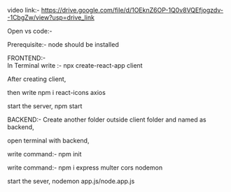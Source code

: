 video link:- https://drive.google.com/file/d/1OEknZ6OP-1Q0v8VQEfjogzdv--1CbgZw/view?usp=drive_link

Open vs code:-

Prerequisite:- node should be installed


FRONTEND:-    
In Terminal write :- npx create-react-app client

After creating client,

then write npm i react-icons axios

start the server, npm start

BACKEND:-
 Create another folder outside client folder and named as backend,
 
   open terminal with backend,
   
   write command:- npm init
   
   write command:- npm i express multer cors nodemon
   
   start the sever, nodemon app.js/node.app.js
   
